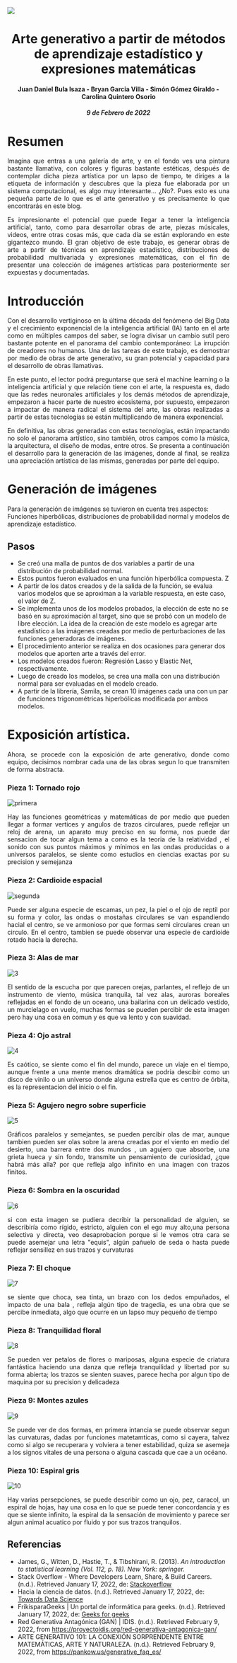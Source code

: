 
![](https://upload.wikimedia.org/wikipedia/commons/5/53/UNAL_Aplicaci%C3%B3n_Medell%C3%ADn.svg)

<center> <h1> Arte generativo a partir de métodos de aprendizaje estadístico y expresiones matemáticas </h1> </center>
<center> <h4> Juan Daniel Bula Isaza - Bryan Garcia Villa - Simón Gómez Giraldo - Carolina Quintero Osorio </h4> </center>
<center> <h5> 9 de Febrero de 2022 </h5> </center>

# Resumen

<p align = "justify"> Imagina que entras a una galería de arte, y en el fondo ves una pintura bastante llamativa, con colores y figuras bastante estéticas, después de contemplar dicha pieza artística por un lapso de tiempo, te diriges a la etiqueta de información y descubres que la pieza fue elaborada por un sistema computacional, es algo muy interesante... ¿No?. Pues esto es una pequeña parte de lo que es el arte generativo y es precisamente lo que encontrarás en este blog. </p>


<p align = "justify"> Es impresionante el potencial que puede llegar a tener la inteligencia artificial, tanto, como para desarrollar obras de arte, piezas músicales, videos, entre otras cosas más, que cada día se están explorando en este gigantezco mundo. El gran objetivo de este trabajo, es generar obras de arte a partir de técnicas en aprendizaje estadístico, distribuciones de probabilidad multivariada y expresiones matemáticas, con el fin de presentar una colección de imágenes artísticas para posteriormente ser expuestas y documentadas.   </p>


# Introducción

<p align = "justify"> Con el desarrollo vertiginoso en la última década del fenómeno del Big Data y el crecimiento exponencial de la inteligencia artificial (IA) tanto en el arte como en múltiples campos del saber, se logra divisar un cambio sutil pero bastante potente en el panorama del cambio contemporáneo: La irrupción de creadores no humanos. Una de las tareas de este trabajo, es demostrar por medio de obras de arte generativo, su gran potencial y capacidad para el desarrollo de obras llamativas. </p>

<p align = "justify">En este punto, el lector podrá preguntarse que será el machine learning o la inteligencia artificial y que relación tiene con el arte, la respuesta es, dado que las redes neuronales artificiales y los demás métodos de aprendizaje, empezaron a hacer parte de nuestro ecosistema, por supuesto, empezaron a impactar de manera radical el sistema del arte, las obras realizadas a  partir de estas tecnologías se están multiplicando de manera exponencial.</p>


<p align = "justify"> En definitiva, las obras generadas con estas tecnologías, están impactando no solo el panorama artístico, sino también, otros campos como la música, la arquitectura, el diseño de modas, entre otros. Se presenta a continuación el desarrollo para la generación de las imágenes, donde al final, se realiza una apreciación  artística de las mismas, generadas por parte del equipo. </p>


# Generación de imágenes
Para la generación de imágenes se tuvieron en cuenta tres aspectos: Funciones hiperbólicas, distribuciones de probabilidad normal y modelos de aprendizaje estadístico.

## Pasos

- Se creó una malla de puntos de dos variables a partir de una distribución de probabilidad normal.
- Estos puntos fueron evaluados en una función hiperbólica compuesta. Z
- A partir de los datos creados y de la salida de la función, se evalua varios modelos que se aproximan a la variable respuesta, en este caso, el valor de Z.
- Se implementa unos de los modelos probados, la elección de este no se basó en su aproximación al target, sino que se probó con un modelo de libre elección. La idea de la creación de este modelo es agregar arte estadístico a las imágenes creadas por medio de perturbaciones de las funciones generadoras de imágenes.
- El procedimiento anterior se realiza en dos ocasiones para generar dos modelos que aporten arte a través del error.
- Los modelos creados fueron: Regresión Lasso y Elastic Net, respectivamente.
- Luego de creado los modelos, se crea una malla con una distribución normal para ser evaluadas en el modelo creado.
- A partir de la librería, Samila, se crean 10 imágenes cada una con un par de funciones trigonométricas hiperbólicas modificada por ambos modelos.



# Exposición artística.

<p align = "justify"> Ahora, se procede con la exposición de arte generativo, donde como equipo, decisimos nombrar cada una de las obras segun lo que transmiten de forma abstracta. </p>



### Pieza 1: Tornado rojo

![primera](https://user-images.githubusercontent.com/94578395/153294293-d15d8e5c-2384-4821-9acf-8d32abe88db6.JPG)


<p align = "justify"> Hay las funciones geométricas y matemáticas de por medio que pueden llegar a formar vertices y angulos de trazos circulares, puede reflejar un reloj de arena, un aparato muy preciso en su forma, nos puede dar sensacion de tocar algun tema a como es la teoria de la relatividad , el sonido con sus puntos máximos y mínimos en las ondas producidas o a universos paralelos, se siente como estudios en ciencias exactas por su precision y semejanza </p>



### Pieza 2: Cardioide espacial 

![segunda](https://user-images.githubusercontent.com/94578395/153294327-6d9641a2-7190-493e-ba91-d834ebd1fd32.JPG)


<p align = "justify"> Puede ser alguna especie de escamas, un pez, la piel o el ojo de reptil por su forma y color, las ondas o mostañas circulares se van espandiendo hacial el centro, se ve armonioso por que formas semi circulares crean un circulo. En el centro, tambien se puede observar una especie de cardioide rotado hacia la derecha.</p>


### Pieza 3: Alas de mar 
![3](https://user-images.githubusercontent.com/94578395/153294349-0a9a4cdb-2d11-405e-9083-65fc417eb92e.JPG)


<p align = "justify"> El sentido de la escucha por que parecen orejas, parlantes, el reflejo de un instrumento de viento, música tranquila, tal vez alas, auroras boreales reflejadas en el fondo de un oceano, una bailarina con un delicado vestido, un murcielago en vuelo, muchas formas se pueden percibir de esta imagen pero hay una cosa en comun y es que va lento y con suavidad. </p>



### Pieza 4: Ojo astral 
![4](https://user-images.githubusercontent.com/94578395/153294363-11b5f98a-4cab-41ce-9d6a-9a380f4b30ce.JPG)


<p align = "justify"> Es caótico, se siente como el fin del mundo, parece un viaje en el tiempo, aunque frente a una mente menos dramática se podria descibir como un disco de vinilo o un universo donde alguna estrella que es centro de órbita, es la representacion del inicio o el fin. </p>


### Pieza 5: Agujero negro sobre superficie 
![5](https://user-images.githubusercontent.com/94578395/153294381-ed206f61-28b3-4e62-9709-feb59e50264c.JPG)


<p align = "justify"> Gráficos paralelos y semejantes, se pueden percibir olas de mar, aunque tambien pueden ser olas sobre la arena creadas por el viento en medio del desierto, una barrera entre dos mundos , un agujero que absorbe, una grieta hueca y sin fondo, transmite un pensamiento de curiosidad, ¿que habrá más alla? por que refleja algo infinito en una imagen con trazos finitos. </p>


### Pieza 6: Sombra en la oscuridad
![6](https://user-images.githubusercontent.com/94578395/153294406-89524043-13c9-49bf-bbbf-9e612128041f.JPG)


<p align = "justify"> si con esta imagen se pudiera decribir la personalidad de alguien, se describiría como rígido, estricto, alguien con el ego muy alto,una persona selectiva y directa, veo desaprobacion porque si le vemos otra cara se puede asemejar una letra "equis", algún pañuelo de seda o hasta puede reflejar sensillez en sus trazos y curvaturas</p>



### Pieza 7: El choque
![7](https://user-images.githubusercontent.com/94578395/153294439-95fd3459-239a-4aa0-b30c-3f9fd9086cbc.JPG)


<p align = "justify"> se siente que choca, sea tinta, un  brazo con los dedos empuñados, el impacto de una bala , refleja algún tipo de tragedia, es una obra que se percibe inmediata, algo que ocurre en un lapso muy pequeño de tiempo</p>


### Pieza 8: Tranquilidad floral
![8](https://user-images.githubusercontent.com/94578395/153294465-12a6edbf-80e0-42c5-a415-69253fcec031.JPG)



<p align = "justify"> Se pueden ver petalos de flores o mariposas, alguna especie de criatura fantástica haciendo una danza que refleja tranquilidad y libertad por su forma abierta; los trazos se sienten suaves, parece hecha por algun tipo de maquina por su precision y delicadeza</p>




### Pieza 9: Montes azules
![9](https://user-images.githubusercontent.com/94578395/153294501-3f555f29-4f27-4138-9f15-85eff41a40bb.JPG)


<p align = "justify"> Se puede ver de dos formas, en primera intancia se puede observar segun las curvaturas, dadas por funciones matetamticas, como si cayera, talvez como si algo se recuperara y volviera a tener estabilidad, quiza se asemeja a los signos vitales de una persona o alguna cascada que cae a un océano. </p>



### Pieza 10: Espiral gris
![10](https://user-images.githubusercontent.com/94578395/153294527-7b68f3f2-8c6b-4c71-bc57-3922a3c00a5b.JPG)


<p align = "justify"> Hay varias persepciones, se puede describir como un ojo, pez, caracol, un espiral de hojas, hay una cosa en lo que se puede tener concordancia y es que se siente infinito, la espiral da la sensación de movimiento y parece ser algun animal acuatico por fluido y por sus trazos tranquilos. </p>


















































## Referencias
  - James, G., Witten, D., Hastie, T., & Tibshirani, R. (2013). *An introduction to statistical learning (Vol. 112, p. 18). New York: springer.*
  - Stack Overflow - Where Developers Learn, Share, & Build Careers. (n.d.). Retrieved January 17, 2022, de: [Stackoverflow](https://stackoverflow.com/)
  - Hacia la ciencia de datos. (n.d.). Retrieved January 17, 2022, de: [Towards Data Science](https://towardsdatascience.com/)
  - FrikisparaGeeks | Un portal de informática para geeks. (n.d.). Retrieved January 17, 2022, de: [Geeks for geeks](https://www.geeksforgeeks.org/)
  - Red Generativa Antagónica (GAN) | IDIS. (n.d.). Retrieved February 9, 2022, from https://proyectoidis.org/red-generativa-antagonica-gan/
  - ARTE GENERATIVO 101: LA CONEXIÓN SORPRENDENTE ENTRE MATEMÁTICAS, ARTE Y NATURALEZA. (n.d.). Retrieved February 9, 2022, from https://pankow.us/generative_faq_es/
  


